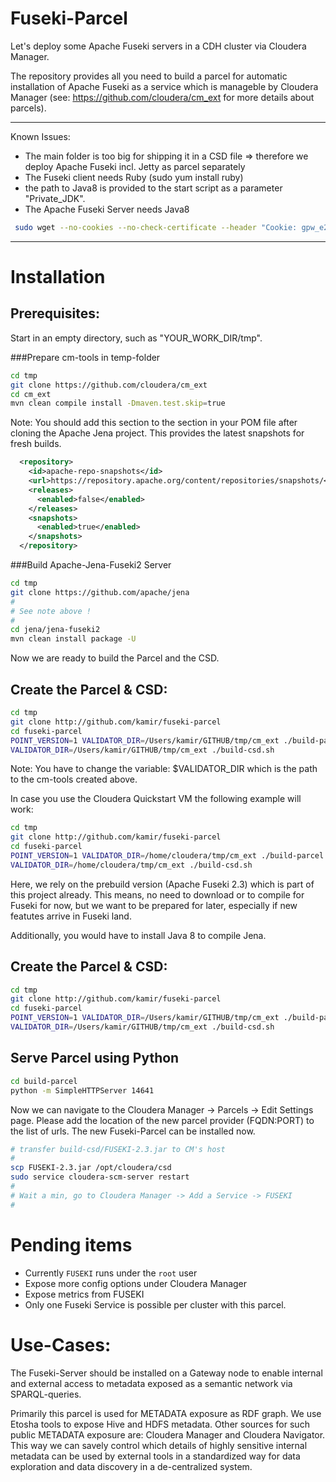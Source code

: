 # Fuseki-Parcel
Let's deploy some Apache Fuseki servers in a CDH cluster via Cloudera Manager.

The repository provides all you need to build a parcel for automatic installation of 
Apache Fuseki as a service which is manageble by Cloudera Manager 
(see: https://github.com/cloudera/cm_ext for more details about parcels).

---------------
Known Issues:

- The main folder is too big for shipping it in a CSD file => therefore we deploy Apache Fuseki incl. Jetty as parcel separately
- The Fuseki client needs Ruby (sudo yum install ruby)
- the path to Java8 is provided to the start script as a parameter "Private_JDK". 
- The Apache Fuseki Server needs Java8 

```sh
 sudo wget --no-cookies --no-check-certificate --header "Cookie: gpw_e24=http%3A%2F%2Fwww.oracle.com%2F; oraclelicense=accept-securebackup-cookie" "http://download.oracle.com/otn-pub/java/jdk/8u72-b15/jdk-8u72-linux-x64.tar.gz"
```
---------------

# Installation 
## Prerequisites: 

Start in an empty directory, such as "YOUR_WORK_DIR/tmp".

###Prepare cm-tools in temp-folder

```sh
cd tmp
git clone https://github.com/cloudera/cm_ext
cd cm_ext
mvn clean compile install -Dmaven.test.skip=true
```

Note: You should add this section to the <repoisitories/> section in your POM file 
after cloning the Apache Jena project. This provides the latest snapshots for fresh builds.

```xml
  <repository>
    <id>apache-repo-snapshots</id>
    <url>https://repository.apache.org/content/repositories/snapshots/</url>
    <releases>
      <enabled>false</enabled>
    </releases>
    <snapshots>
      <enabled>true</enabled>
    </snapshots>
  </repository>
```

###Build Apache-Jena-Fuseki2 Server
```sh
cd tmp
git clone https://github.com/apache/jena
#
# See note above !
#
cd jena/jena-fuseki2
mvn clean install package -U
```

Now we are ready to build the Parcel and the CSD.

## Create the Parcel & CSD:
```sh
cd tmp
git clone http://github.com/kamir/fuseki-parcel
cd fuseki-parcel
POINT_VERSION=1 VALIDATOR_DIR=/Users/kamir/GITHUB/tmp/cm_ext ./build-parcel.sh ./../jena/jena-fuseki2/jena-fuseki-server/target/jena-fuseki-server-2.4.0-SNAPSHOT.jar
VALIDATOR_DIR=/Users/kamir/GITHUB/tmp/cm_ext ./build-csd.sh
```
Note: You have to change the variable: $VALIDATOR_DIR which is the path to the cm-tools created above. 

In case you use the Cloudera Quickstart VM the following example will work:
```sh
cd tmp
git clone http://github.com/kamir/fuseki-parcel
cd fuseki-parcel
POINT_VERSION=1 VALIDATOR_DIR=/home/cloudera/tmp/cm_ext ./build-parcel.sh ./../jena/jena-fuseki2/jena-fuseki-server/target/jena-fuseki-server-2.4.0-SNAPSHOT.jar
VALIDATOR_DIR=/home/cloudera/tmp/cm_ext ./build-csd.sh
```

Here, we rely on the prebuild version (Apache Fuseki 2.3) which is part of this project already.
This means, no need to download or to compile for Fuseki for now, but we want to be prepared for later, especially
if new featutes arrive in Fuseki land. 

Additionally, you would have to install Java 8 to compile Jena.

## Create the Parcel & CSD:
```sh
cd tmp
git clone http://github.com/kamir/fuseki-parcel
cd fuseki-parcel
POINT_VERSION=1 VALIDATOR_DIR=/Users/kamir/GITHUB/tmp/cm_ext ./build-parcel.sh ./../jena/jena-fuseki2/jena-fuseki-server/target/jena-fuseki-server-2.4.0-SNAPSHOT.jar
VALIDATOR_DIR=/Users/kamir/GITHUB/tmp/cm_ext ./build-csd.sh
```

## Serve Parcel using Python
```sh
cd build-parcel
python -m SimpleHTTPServer 14641
```

Now we can navigate to the Cloudera Manager -> Parcels -> Edit Settings page. Please add 
the location of the new parcel provider (FQDN:PORT) to the list of urls. The new Fuseki-Parcel can be installed now. 

```sh
# transfer build-csd/FUSEKI-2.3.jar to CM's host
#
scp FUSEKI-2.3.jar /opt/cloudera/csd
sudo service cloudera-scm-server restart
#
# Wait a min, go to Cloudera Manager -> Add a Service -> FUSEKI
#
```

# Pending items
- Currently `FUSEKI` runs under the `root` user
- Expose more config options under Cloudera Manager
- Expose metrics from FUSEKI
- Only one Fuseki Service is possible per cluster with this parcel.

# Use-Cases:
The Fuseki-Server should be installed on a Gateway node to enable internal and external access to metadata exposed as
a semantic network via SPARQL-queries.

Primarily this parcel is used for METADATA exposure as RDF graph. We use Etosha tools to expose Hive and HDFS metadata.
Other sources for such public METADATA exposure are: Cloudera Manager and Cloudera Navigator. This way we can savely 
control which details of highly sensitive internal metadata can be used by external tools in a standardized way for 
data exploration and data discovery in a de-centralized system.





